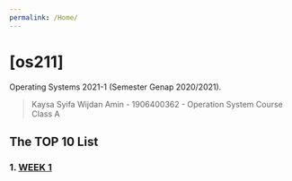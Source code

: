 ```yaml
---
permalink: /Home/
---
```


# [os211]
Operating Systems 2021-1 (Semester Genap 2020/2021).

> Kaysa Syifa Wijdan Amin - 1906400362 - Operation System Course Class A

## The TOP 10 List

### 1. [WEEK 1](W01)
